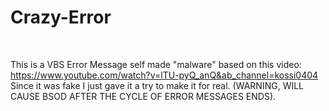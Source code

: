 # Crazy-Error
<br>

This is a VBS Error Message self made "malware" based on this video: https://www.youtube.com/watch?v=lTU-pyQ_anQ&ab_channel=kossi0404
<br>
Since it was fake I just gave it a try to make it for real. (WARNING, WILL CAUSE BSOD AFTER THE CYCLE OF ERROR MESSAGES ENDS).
